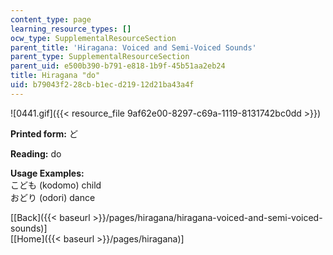 ```yaml
---
content_type: page
learning_resource_types: []
ocw_type: SupplementalResourceSection
parent_title: 'Hiragana: Voiced and Semi-Voiced Sounds'
parent_type: SupplementalResourceSection
parent_uid: e500b390-b791-e818-1b9f-45b51aa2eb24
title: Hiragana "do"
uid: b79043f2-28cb-b1ec-d219-12d21ba43a4f
---
```


![0441.gif]({{< resource_file 9af62e00-8297-c69a-1119-8131742bc0dd >}})

**Printed form:** ど

**Reading:** do

**Usage Examples:**  
こども (kodomo) child  
おどり (odori) dance

  
\[[Back]({{< baseurl >}}/pages/hiragana/hiragana-voiced-and-semi-voiced-sounds)\]  
\[[Home]({{< baseurl >}}/pages/hiragana)\]